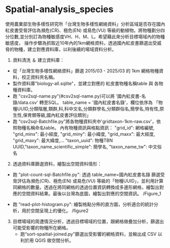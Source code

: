 # Spatial-analysis_species

使用農業部生物多樣性研究所「台灣生物多樣性網絡資料」分析區域是否存在國內紅皮書受脅評估為瀕危(CR)、極危(EN) 或易危(VU) 等級的動植物。將物種劃分四分位數,並分別訂為物種敏感度VH、H、M、L。希望藉此來分析目標場域內的物種敏感度，
操作步驟為抓取近10年內的1km網格資料，透過國內紅皮書篩選出受威脅的物種，建立對應資料庫，以利後續的場域資料分析。

1. 資料清洗 ＆ 建立資料庫：
- 從「台灣生物多樣性網絡資料」篩選 2015/03 - 2025/03 的 1km 網格物種資料，校正資料夾名稱。
- 製作資料庫"biology-all.sqlite"，並建立對應的 紅皮書物種名稱table 與 各物種資料庫。
- 跑 "csv2sql-name.py"(#csv2sql-name.py)可以將 '國內紅皮書-名錄/data.csv' 轉至SQL。
  table_name = '國內紅皮書名錄'，欄位依序為 「物種UUID,分類階層,類群,科,科中文名,分類群學名,分類群俗名,簡學名,特有性,原生性,保育類等級,國內紅皮書評估類別」
- 跑 “csv2sql-Batchfile.py”將各物種資料夾中'gridtaxon-1km-raw.csv'，依照物種名稱命名table。
  內有物種資訊與格點資訊：
            "grid_id": 網格編號, "grid_minx": 最小經度, "grid_miny": 最小緯度, "grid_maxx": 最大經度, "grid_maxy": 最大緯度,...
            "taxon_uuid": 物種TBN UUID,"taxon_name_scientific_simple": 簡學名, "taxon_name_tw": 中文俗名
  
2. 透過資料庫篩選資料，繪製出空間資料情形：
- 跑 "plot-count-sql-Batchfile.py": 透過 table_name=國內紅皮書名錄 篩選受脅評估為瀕危(CR)、極危(EN) 或易危(VU) 等級的「物種UUID」，並利用計算同網格的數量。透過在將同網格的透過位置資訊轉換成多邊形網格，繪製出對應的空間資料結果。最後以台灣為底圖，繪製出對應的空間資訊。
/Figure_1

- 跑 “read-plot-histogram.py": 繪製格點分佈的直方圖，分析適合的統計分析，用於空間呈現上的優化。
  /figure2

3. 目標場域的周遭情況分析，透過目標場域的位置，跟網格做疊加分析，篩選出可能受影響的物種所在網格。
   - 跑“sort-spaitial-joined.py"篩選出受影響的網格資料，並輸出成 CSV 以利於用 QGIS 做空間分析。
